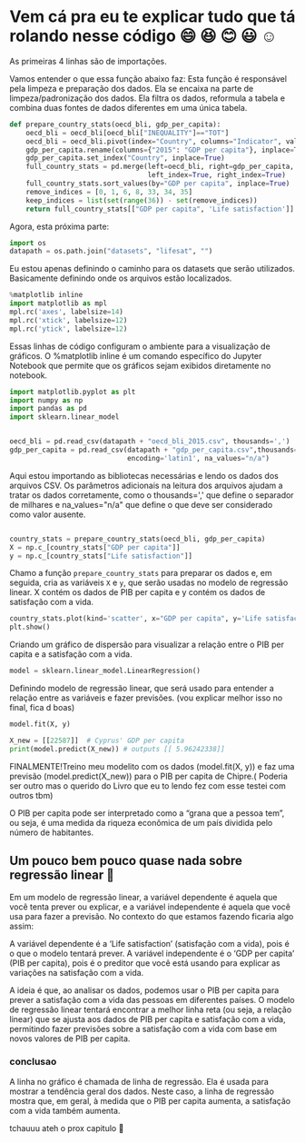 # Vem cá pra eu te explicar tudo que tá rolando nesse código  😄 😆 😊 😃 ☺️ 

As primeiras 4 linhas são de importações.

Vamos entender o que essa função abaixo faz: Esta função é responsável pela limpeza e preparação dos dados. Ela se encaixa na parte de limpeza/padronização dos dados. Ela filtra os dados, reformula a tabela e combina duas fontes de dados diferentes em uma única tabela.


```python
def prepare_country_stats(oecd_bli, gdp_per_capita): 
    oecd_bli = oecd_bli[oecd_bli["INEQUALITY"]=="TOT"]
    oecd_bli = oecd_bli.pivot(index="Country", columns="Indicator", values="Value")
    gdp_per_capita.rename(columns={"2015": "GDP per capita"}, inplace=True)
    gdp_per_capita.set_index("Country", inplace=True)
    full_country_stats = pd.merge(left=oecd_bli, right=gdp_per_capita,
                                  left_index=True, right_index=True)
    full_country_stats.sort_values(by="GDP per capita", inplace=True)
    remove_indices = [0, 1, 6, 8, 33, 34, 35]
    keep_indices = list(set(range(36)) - set(remove_indices))
    return full_country_stats[["GDP per capita", 'Life satisfaction']].iloc[keep_indices]

```

Agora, esta próxima parte:

```python
import os
datapath = os.path.join("datasets", "lifesat", "")
```

Eu estou apenas definindo o caminho para os datasets que serão utilizados. Basicamente definindo onde os arquivos estão localizados.

```python
%matplotlib inline
import matplotlib as mpl
mpl.rc('axes', labelsize=14)
mpl.rc('xtick', labelsize=12)
mpl.rc('ytick', labelsize=12)
```

Essas linhas de código configuram o ambiente para a visualização de gráficos. O %matplotlib inline é um comando específico do Jupyter Notebook que permite que os gráficos sejam exibidos diretamente no notebook.

```python
import matplotlib.pyplot as plt
import numpy as np
import pandas as pd
import sklearn.linear_model


oecd_bli = pd.read_csv(datapath + "oecd_bli_2015.csv", thousands=',')
gdp_per_capita = pd.read_csv(datapath + "gdp_per_capita.csv",thousands=',',delimiter='\t',
                             encoding='latin1', na_values="n/a")
```

Aqui estou importando as bibliotecas necessárias e lendo os dados dos arquivos CSV. Os parâmetros adicionais na leitura dos arquivos ajudam a tratar os dados corretamente, como o thousands=',' que define o separador de milhares e na_values="n/a" que define o que deve ser considerado como valor ausente.

```python

country_stats = prepare_country_stats(oecd_bli, gdp_per_capita)
X = np.c_[country_stats["GDP per capita"]]
y = np.c_[country_stats["Life satisfaction"]]

```

Chamo a função `prepare_country_stats` para preparar os dados e, em seguida, cria as variáveis `X` e `y`, que serão usadas no modelo de regressão linear. X contém os dados de PIB per capita e y contém os dados de satisfação com a vida.


```python
country_stats.plot(kind='scatter', x="GDP per capita", y='Life satisfaction')
plt.show()
```

Criando um gráfico de dispersão para visualizar a relação entre o PIB per capita e a satisfação com a vida.

```python
model = sklearn.linear_model.LinearRegression()
```
Definindo modelo de regressão linear, que será usado para entender a relação entre as variáveis e fazer previsões. (vou explicar melhor isso no final, fica d boas)

```python
model.fit(X, y)

X_new = [[22587]]  # Cyprus' GDP per capita
print(model.predict(X_new)) # outputs [[ 5.96242338]]

```

FINALMENTE!Treino meu modelito com os dados (model.fit(X, y)) e faz uma previsão (model.predict(X_new)) para o PIB per capita de Chipre.( Poderia ser outro mas o querido do Livro que eu to lendo fez com esse testei com outros tbm)

O PIB per capita pode ser interpretado como a “grana que a pessoa tem”, ou seja, é uma medida da riqueza econômica de um país dividida pelo número de habitantes.


## Um pouco bem pouco quase nada sobre regressão linear 🚎


Em um modelo de regressão linear, a variável dependente é aquela que você tenta prever ou explicar, e a variável independente é aquela que você usa para fazer a previsão. No contexto do que estamos fazendo ficaria algo assim:

A variável dependente é a ‘Life satisfaction’ (satisfação com a vida), pois é o que o modelo tentará prever.
A variável independente é o ‘GDP per capita’ (PIB per capita), pois é o preditor que você está usando para explicar as variações na satisfação com a vida.

A ideia é que, ao analisar os dados, podemos usar o PIB per capita para prever a satisfação com a vida das pessoas em diferentes países. O modelo de regressão linear tentará encontrar a melhor linha reta (ou seja, a relação linear) que se ajusta aos dados de PIB per capita e satisfação com a vida, permitindo fazer previsões sobre a satisfação com a vida com base em novos valores de PIB per capita.



### conclusao 

A linha no gráfico é chamada de linha de regressão. Ela é usada para mostrar a tendência geral dos dados. Neste caso, a linha de regressão mostra que, em geral, à medida que o PIB per capita aumenta, a satisfação com a vida também aumenta.

tchauuu ateh o prox capitulo 🚕
